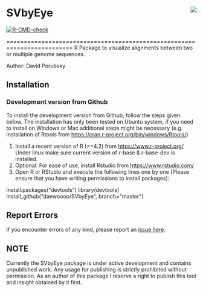 # SVbyEye <img src="man/figures/SVbyEye_online.png" align="right"/>

<!-- badges: start -->
[![R-CMD-check](https://github.com/daewoooo/SVbyEye/actions/workflows/R-CMD-check.yaml/badge.svg)](https://github.com/daewoooo/SVbyEye/actions/workflows/R-CMD-check.yaml)
<!-- badges: end -->

=========================================================================
R Package to visualize alignments between two or multiple genome sequences.

Author: David Porubsky

## Installation

### Development version from Github
To install the development version from Github, follow the steps given below. The installation has only been tested on Ubuntu system, if you need to install on Windows or Mac additional steps might be necessary (e.g. installation of Rtools from https://cran.r-project.org/bin/windows/Rtools/)

1. Install a recent version of R (>=4.2) from https://www.r-project.org/
   Under linux make sure current version of r-base & r-base-dev is installed.
2. Optional: For ease of use, install Rstudio from https://www.rstudio.com/
3. Open R or RStudio and execute the following lines one by one (Please ensure that you have writing permissions to install packages):

  install.packages("devtools")
	library(devtools)
	install_github("daewoooo/SVbyEye", branch="master")
	
## Report Errors
If you encounter errors of any kind, please report an [issue here](https://github.com/daewoooo/SVbyEye/issues/new).

## NOTE
Currently the SVbyEye package is under active development and contains unpublished work. Any usage for publishing is strictly prohibited without permission. As an author of this package I reserve a right to publish this tool and insight obtained by it first.


